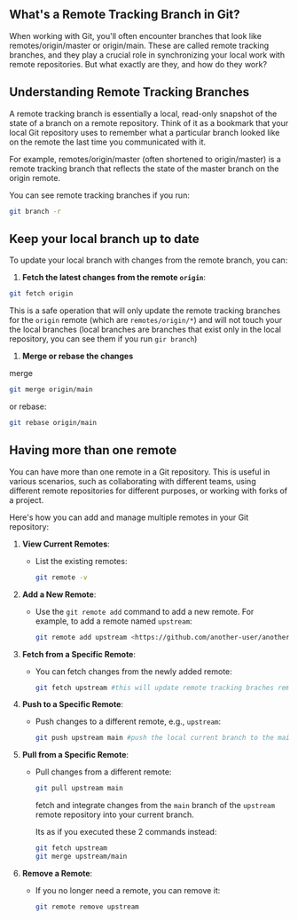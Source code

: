 
## What's a Remote Tracking Branch in Git?

When working with Git, you'll often encounter branches that look like remotes/origin/master or origin/main. These are called remote tracking branches, and they play a crucial role in synchronizing your local work with remote repositories. But what exactly are they, and how do they work?

## Understanding Remote Tracking Branches

A remote tracking branch is essentially a local, read-only snapshot of the state of a branch on a remote repository. Think of it as a bookmark that your local Git repository uses to remember what a particular branch looked like on the remote the last time you communicated with it.

For example, remotes/origin/master (often shortened to origin/master) is a remote tracking branch that reflects the state of the master branch on the origin remote.

You can see remote tracking branches if you run:

```bash
git branch -r
```

## Keep your local branch up to date

To update your local branch with changes from the remote branch, you can:

1. **Fetch the latest changes from the remote `origin`**:

```bash
git fetch origin
```

This is a safe operation that will only update the remote tracking branches for the `origin` remote (which are `remotes/origin/*`) and will not touch your the local branches (local branches are branches that exist only in the local repository, you can see them if you run `gir branch`)  

1. **Merge or rebase the changes**

merge

```bash
git merge origin/main
```

or rebase:

```bash
git rebase origin/main
```

## Having more than one remote

You can have more than one remote in a Git repository. This is useful in various scenarios, such as collaborating with different teams, using different remote repositories for different purposes, or working with forks of a project.

Here's how you can add and manage multiple remotes in your Git repository:

1. **View Current Remotes**:
    - List the existing remotes:
        
        ```bash
        git remote -v
        ```
        
2. **Add a New Remote**:
    - Use the `git remote add` command to add a new remote. For example, to add a remote named `upstream`:
        
        ```bash
        git remote add upstream <https://github.com/another-user/another-repo.git>
        ```
        
3. **Fetch from a Specific Remote**:
    - You can fetch changes from the newly added remote:
        
        ```bash
        git fetch upstream #this will update remote tracking braches remotes/upstream/*
        ```
        
4. **Push to a Specific Remote**:
    - Push changes to a different remote, e.g., `upstream`:
        
        ```bash
        git push upstream main #push the local current branch to the main branch on the upstream remote
        ```
        
5. **Pull from a Specific Remote**:
    - Pull changes from a different remote:
        
        ```bash
        git pull upstream main
        ```
        
    
        fetch and integrate changes from the `main` branch of the `upstream` remote repository into your current branch.
        
        Its as if you executed these 2 commands instead:
        
        ```bash
        git fetch upstream
        git merge upstream/main
        ```
    
6. **Remove a Remote**:
    - If you no longer need a remote, you can remove it:
        
        ```bash
        git remote remove upstream
        ```